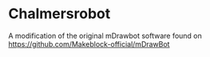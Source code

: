 # Chalmersrobot

A modification of the original mDrawbot software found on https://github.com/Makeblock-official/mDrawBot

